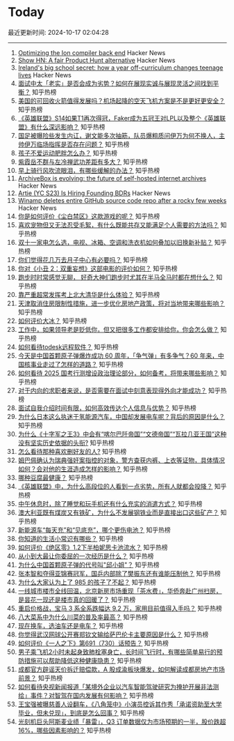 # Today

最近更新时间: 2024-10-17 02:04:28

--- 
1. [Optimizing the Ion compiler back end](https://spidermonkey.dev/blog/2024/10/16/75x-faster-optimizing-the-ion-compiler-backend.html) Hacker News
2. [Show HN: A fair Product Hunt alternative](https://simplelister.com/) Hacker News
3. [Ireland's big school secret: how a year off-curriculum changes teenage lives](https://www.theguardian.com/lifeandstyle/2024/oct/16/ireland-school-secret-transition-year-off-curriculum) Hacker News
4. [面试中太「老实」是否会成为劣势？如何在展现实诚与展现灵活之间找到平衡？](https://www.zhihu.com/question/668860937) 知乎热榜
5. [美国的可回收火箭值得发展吗？机场起降的空天飞机方案是不是更好更安全？](https://www.zhihu.com/question/934564917) 知乎热榜
6. [《英雄联盟》S14如果T1再次得冠，Faker成为五冠王对LPL以及整个《英雄联盟》有什么深远影响？](https://www.zhihu.com/question/863323746) 知乎热榜
7. [国足被曝险些发生内讧，谢文能多次抽筋，队员爆粗质问伊万为何不换人，主帅伊万临场指挥是否存在问题？](https://www.zhihu.com/question/1056360555) 知乎热榜
8. [孩子不爱运动肥胖怎么办？](https://www.zhihu.com/question/943786181) 知乎热榜
9. [紫霞岳不群与左冷禅武功差距有多大？](https://www.zhihu.com/question/802525892) 知乎热榜
10. [早上骑行风吹流眼泪，有哪些缓解的办法？](https://www.zhihu.com/question/800338919) 知乎热榜
11. [ArchiveBox is evolving: the future of self-hosted internet archives](https://docs.sweeting.me/s/archivebox-plugin-ecosystem-announcement) Hacker News
12. [Artie (YC S23) Is Hiring Founding BDRs](https://www.ycombinator.com/companies/artie/jobs/7nZZhlU-founding-bdr) Hacker News
13. [Winamp deletes entire GitHub source code repo after a rocky few weeks](https://arstechnica.com/gadgets/2024/10/winamp-really-whips-open-source-coders-into-frenzy-with-its-source-release/) Hacker News
14. [你是如何评价《尘白禁区》这款游戏的呢？](https://www.zhihu.com/question/662063812) 知乎热榜
15. [喜欢宠物但又无法忍受毛絮，有什么既能共存又能满足个人需要的方法吗？](https://www.zhihu.com/question/669685052) 知乎热榜
16. [双十一家电怎么选，电视、冰箱、空调和洗衣机如何叠加以旧换新补贴？](https://www.zhihu.com/question/948773869) 知乎热榜
17. [你们觉得花几万去月子中心有必要吗？](https://www.zhihu.com/question/532086239) 知乎热榜
18. [你对《小丑 2：双重妄想》这部电影的评价如何？](https://www.zhihu.com/question/857471089) 知乎热榜
19. [跑步时时常感觉无聊， 好奇大神们跑步时尤其在半马全马时都在想什么？](https://www.zhihu.com/question/661747237) 知乎热榜
20. [靠严重超常发挥考上北大清华是什么体验？](https://www.zhihu.com/question/803656330) 知乎热榜
21. [天津取消住房限制性措施，进一步优化房地产政策，将对当地带来哪些影响？](https://www.zhihu.com/question/1021207007) 知乎热榜
22. [如何评价大冰？](https://www.zhihu.com/question/21921783) 知乎热榜
23. [工作中，如果领导老是贬低你，但又把很多工作都安排给你，你会怎么做？](https://www.zhihu.com/question/820159808) 知乎热榜
24. [如何看待todesk远程软件？](https://www.zhihu.com/question/455257876) 知乎热榜
25. [今天是中国首颗原子弹爆炸成功 60 周年，「争气弹」有多争气？60 年来，中国核事业走过了怎样的道路？](https://www.zhihu.com/question/820790095) 知乎热榜
26. [如何看待 2025 国考行测增设政治理论部分，如何备考，将带来哪些影响？](https://www.zhihu.com/question/871959366) 知乎热榜
27. [对于内向的求职者来说，是否需要在面试中刻意表现得外向才能成功？](https://www.zhihu.com/question/668869095) 知乎热榜
28. [面试自我介绍时间有限，如何高效传达个人信息与优势？](https://www.zhihu.com/question/668857157) 知乎热榜
29. [为什么日本这么执迷于氢能源汽车，中国却发展电车呢？背后的原因是什么？](https://www.zhihu.com/question/878545606) 知乎热榜
30. [为什么《十字军之王3》中会有“喀尔巴阡帝国”“文德帝国”“瓦拉几亚王国”这种没有坚实历史依据的头衔?](https://www.zhihu.com/question/853069224) 知乎热榜
31. [怎么看待那种喜欢删好友的人?](https://www.zhihu.com/question/897359840) 知乎热榜
32. [姆巴佩确认为瑞典强奸案指控的对象，警方查获内裤、上衣等证物，具体情况如何？会对他的生涯造成怎样的影响？](https://www.zhihu.com/question/1074454211) 知乎热榜
33. [哪种豆腐最健康？](https://www.zhihu.com/question/520333438) 知乎热榜
34. [《英雄联盟》中，为什么高段位的人看到一点劣势，所有人就都会投降？](https://www.zhihu.com/question/323835405) 知乎热榜
35. [中午休息时，除了睡觉和玩手机还有什么充实的消遣方式？](https://www.zhihu.com/question/806985603) 知乎热榜
36. [澳大利亚既有煤炭又有铁矿，为什么不发展钢铁业而是直接出口这些矿产？](https://www.zhihu.com/question/22422028) 知乎热榜
37. [新能源车“每天充”和“见底充”，哪个更伤电池？](https://www.zhihu.com/question/664599967) 知乎热榜
38. [你知道的生活小常识有哪些？](https://www.zhihu.com/question/31765962) 知乎热榜
39. [如何评价《绝区零》1.2下半柏妮思卡池流水？](https://www.zhihu.com/question/1078216571) 知乎热榜
40. [从小到大最让你委屈的一次经历是什么？](https://www.zhihu.com/question/804219031) 知乎热榜
41. [为什么中国首颗原子弹的代号叫"邱小姐"？](https://www.zhihu.com/question/470564803) 知乎热榜
42. [张本智和夺得亚锦赛冠军，国乒内部除了樊振东还有谁能压制他？](https://www.zhihu.com/question/898928414) 知乎热榜
43. [为什么大家认为上了 985 的孩子了不起？](https://www.zhihu.com/question/654939134) 知乎热榜
44. [一线城市楼市全线回温，北京新房市场重现「茶水费」，华侨奔赴广州扫房，是昙花一现还是楼市真的回暖了？](https://www.zhihu.com/question/1025200761) 知乎热榜
45. [重启价格战，宝马 3 系全系跌幅达 9.2 万，家用目前值得入手吗？](https://www.zhihu.com/question/864609699) 知乎热榜
46. [八大菜系中为什么川菜的普及率最高？](https://www.zhihu.com/question/660163455) 知乎热榜
47. [现在换车，选油车还是电车？](https://www.zhihu.com/question/666308530) 知乎热榜
48. [你觉得武汉网球公开赛郑钦文输给萨巴伦卡主要原因是什么？](https://www.zhihu.com/question/861782858) 知乎热榜
49. [如何评价《一人之下》第691（730）话预告？](https://www.zhihu.com/question/1053665426) 知乎热榜
50. [男子乘飞机2小时未起身致肺栓塞身亡，长时间飞行时，有哪些简单易行的预防措施可以帮助降低这种健康隐患？](https://www.zhihu.com/question/964685761) 知乎热榜
51. [成都官方辟谣天价拆迁赔偿款，A 股成渝板块爆发，如何解读成都房地产市场前景？](https://www.zhihu.com/question/1048568467) 知乎热榜
52. [如何看待央视新闻报道「某境外企业以汽车智能驾驶研究为掩护开展非法测绘」事件？对智驾在国内发展有何影响？](https://www.zhihu.com/question/1074579434) 知乎热榜
53. [王宝强被曝慈善人设翻车，《八角笼中》小演员控诉其作秀「承诺资助至大学毕业，但未兑现」，到底是怎么回事？](https://www.zhihu.com/question/1052812596) 知乎热榜
54. [光刻机巨头阿斯麦业绩「暴雷」，Q3 订单数据仅为市场预期的一半，股价跌超 16%，哪些因素影响的？](https://www.zhihu.com/question/1026035593) 知乎热榜
